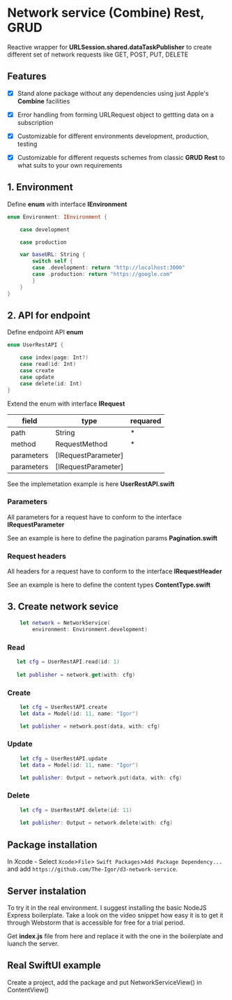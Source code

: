 # Network service (Combine) Rest, GRUD

Reactive wrapper for **URLSession.shared.dataTaskPublisher** to create different set of network requests like GET, POST, PUT, DELETE

## Features
- [x] Stand alone package without any dependencies using just Apple's **Combine** facilities
- [x] Error handling from forming URLRequest object to gettting data on a subscription
- [x] Customizable for different environments development, production, testing
- [x] Customizable for different requests schemes from classic **GRUD Rest** to what suits to your own requirements



## 1. Environment
Define **enum** with interface **IEnvironment**

```swift
enum Environment: IEnvironment {

    case development

    case production

    var baseURL: String {
        switch self {
        case .development: return "http://localhost:3000"
        case .production: return "https://google.com"
        }
    }
}
```

## 2. API for endpoint
Define endpoint API **enum** 
```swift
enum UserRestAPI {

    case index(page: Int?)
    case read(id: Int)
    case create
    case update
    case delete(id: Int)
}
```

Extend the enum with interface **IRequest** 

| field | type | requared |
| --- | --- | --- |
| path | String | \* |
| method | RequestMethod | \* |
| parameters | [IRequestParameter] |  |
| parameters | [IRequestParameter]  |  |

            
See the implemetation example is here **UserRestAPI.swift**

### Parameters
All parameters for a request have to conform to the interface **IRequestParameter**

See an example is here to define the pagination params **Pagination.swift**

### Request headers
All headers for a request have to conform to the interface **IRequestHeader**

See an example is here to define the content types **ContentType.swift**

## 3. Create network sevice
```swift
    let network = NetworkService(
        environment: Environment.development)
```
### Read

```swift
   let cfg = UserRestAPI.read(id: 1)
   
   let publisher = network.get(with: cfg)
```

### Create
```swift
    let cfg = UserRestAPI.create
    let data = Model(id: 11, name: "Igor")

    let publisher = network.post(data, with: cfg)
```
### Update
```swift
    let cfg = UserRestAPI.update
    let data = Model(id: 11, name: "Igor")    

    let publisher: Output = network.put(data, with: cfg)
```

### Delete
```swift
    let cfg = UserRestAPI.delete(id: 11)
    
    let publisher: Output = network.delete(with: cfg)
```    


## Package installation
In Xcode - Select `Xcode`>`File`> `Swift Packages`>`Add Package Dependency...`  
and add `https://github.com/The-Igor/d3-network-service`.


## Server instalation
To try it in the real environment. I suggest installing the basic NodeJS Express boilerplate. Take a look on the video snippet how easy it is to get it through Webstorm that is accessible for free for a trial period.

Get **index.js** file from here and replace it with the one in the boilerplate and luanch the server.

## Real SwiftUI example
Create a project, add the package and put NetworkServiceView() in ContentView()
